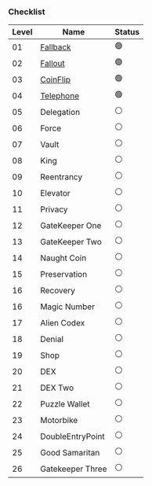 ### Checklist
|Level|Name|Status|
|-------|--------------|----------------|
|01|[Fallback](https://github.com/0x3agle/Ethernaut-x-Foundry/blob/main/test/Fallback.t.sol#L39-L48) |🟢|
|02|[Fallout](https://github.com/0x3agle/Ethernaut-x-Foundry/blob/main/test/Fallout.t.sol#L36-L39) |🟢|
|03|[CoinFlip](https://github.com/0x3agle/Ethernaut-x-Foundry/blob/main/test/CoinFlip.t.sol#L42-L60) |🟢|
|04|[Telephone](https://github.com/0x3agle/Ethernaut-x-Foundry/blob/main/test/Telephone.t.sol) |🟢|
|05|Delegation |⚪|
|06|Force |⚪|
|07|Vault |⚪|
|08|King |⚪|
|09|Reentrancy |⚪|
|10|Elevator |⚪|
|11|Privacy |⚪|
|12|GateKeeper One |⚪|
|13|GateKeeper Two |⚪|
|14|Naught Coin |⚪|
|15|Preservation |⚪|
|16|Recovery |⚪|
|16|Magic Number |⚪|
|17|Alien Codex |⚪|
|18|Denial |⚪|
|19|Shop |⚪|
|20|DEX |⚪|
|21|DEX Two |⚪|
|22|Puzzle Wallet |⚪|
|23|Motorbike |⚪|
|24|DoubleEntryPoint |⚪|
|25|Good Samaritan |⚪|
|26|Gatekeeper Three |⚪|
